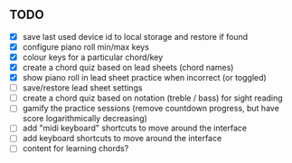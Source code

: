## TODO

- [x] save last used device id to local storage and restore if found
- [x] configure piano roll min/max keys
- [x] colour keys for a particular chord/key
- [x] create a chord quiz based on lead sheets (chord names)
- [x] show piano roll in lead sheet practice when incorrect (or toggled)
- [ ] save/restore lead sheet settings
- [ ] create a chord quiz based on notation (treble / bass) for sight reading
- [ ] gamify the practice sessions (remove countdown progress, but have score logarithmically decreasing)
- [ ] add "midi keyboard" shortcuts to move around the interface
- [ ] add keyboard shortcuts to move around the interface
- [ ] content for learning chords?
